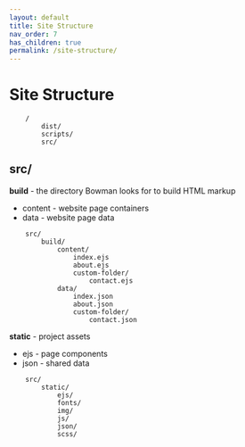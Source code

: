 ```yaml
---
layout: default
title: Site Structure
nav_order: 7
has_children: true
permalink: /site-structure/
---
```


# Site Structure

        /
            dist/
            scripts/
            src/


## src/

**build** - the directory Bowman looks for to build HTML markup

<ul>
<li>content - website page containers</li>
<li>data - website page data</li>
</ul>
            
        src/
            build/
                content/
                    index.ejs
                    about.ejs
                    custom-folder/
                        contact.ejs
                data/
                    index.json
                    about.json
                    custom-folder/
                        contact.json

**static** - project assets

<ul>
<li>ejs - page components</li>
<li>json - shared data</li>
</ul>
            
        src/
            static/
                ejs/
                fonts/
                img/
                js/
                json/
                scss/

